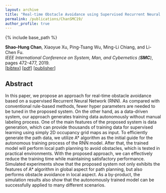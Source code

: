 ```yaml
---
layout: archive
title: "Real-time Obstacle Avoidance using Supervised Recurrent Neural Network with Automatic Data Collection and Labeling"
permalink: /publications/ChanSMC19/
author_profile: true
---
```


{% include base_path %}

**Shao-Hung Chan**, Xiaoyue Xu, Ping-Tsang Wu, Ming-Li Chiang, and Li-Chen Fu.  
<i>IEEE International Conference on System, Man, and Cybernetics (**SMC**)</i>, pages 472-477, 2019.  
[<a href="javascript:void(0)" onclick="(function(target, id) { if ($('#' + id).css('display') == 'block') { $('#' + id).hide('fast'); $(target).text('bibtex') } else { $('#' + id).show('fast'); $(target).text('bibtex▲') } })(this, 'bibtex-ChanSMC19');">bibtex</a>]
  [[pdf](https://shchan13.github.io/files/ChanSMC19.pdf)]
  [[publisher](https://ieeexplore.ieee.org/abstract/document/8914281/)]
  <div id="bibtex-ChanSMC19" style="display:none">
  <pre>@inproceedings{ChanSMC19,
    author    = {Shao-Hung Chan and Xiaoyue Xu and Ping-Tsang Wu and Ming-Li Chiang and Li-Chen Fu},
    title     = {Real-time Obstacle Avoidance using Supervised Recurrent Neural Network with Automatic Data Collection and Labeling},
    booktitle = {IEEE International Conference on System, Man, and Cybernetics (SMC)},
    pages     = {472--477},
    year      = {2019}
  }</pre>
  </div>

## Abstract

In this paper, we propose an approach for real-time obstacle avoidance based on a supervised Recurrent Neural Network (RNN). As compared with conventional rule-based methods, fewer hyper parameters are needed to be tuned in the proposed system. On the other hand, as a data-driven system, our approach generates training data autonomously without manual labeling process. One of the main features of the proposed system is data generation, which can provide thousands of training data for supervised learning using simply 2D occupancy grid maps as input. To efficiently generate the path data, we utilize A* algorithm as the initial guide for the autonomous training process of the RNN model. After that, the trained model will perform local path planning to avoid
obstacles, which is tested in practical environments. With the proposed approach, we can effectively reduce the training time
while maintaining satisfactory performance. Simulated experiments show that the proposed system not only exhibits the features of A* algorithm in global aspect for path planning, but also performs obstacle avoidance in local aspect. As a by-product, the simulation results also show that the autonomously trained model can be successfully applied to many different scenarios.
